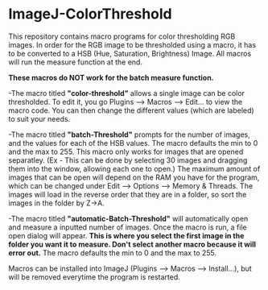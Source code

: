 # ImageJ-ColorThreshold

This repository contains macro programs for color thresholding RGB images. In order for the RGB image to be thresholded using a macro, it has to be converted to a HSB (Hue, Saturation, Brightness) Image. All macros will run the measure function at the end. 

**These macros do NOT work for the batch measure function.**

-The macro titled **"color-threshold"** allows a single image can be color thresholded. To edit it, you go Plugins --> Macros --> Edit... to view the macro code. You can then change the different values (which are labeled) to suit your needs. 

-The macro titled **"batch-Threshold"** prompts for the number of images, and the values for each of the HSB values. The macro defaults the min to 0 and the max to 255. This macro only works for images that are opened separatley. (Ex - This can be done by selecting 30 images and dragging them into the window, allowing each one to open.) The maximum amount of images that can be open will depend on the RAM you have for the program, which can be changed under Edit --> Options --> Memory & Threads. The images will load in the reverse order that they are in a folder, so sort the images in the folder by Z->A.

-The macro titled **"automatic-Batch-Threshold"** will automatically open and measure a inputted number of images. Once the macro is run, a file open dialog will appear. **This is where you select the first image in the folder you want it to measure. Don't select another macro because it will error out.** The macro defaults the min to 0 and the max to 255. 


Macros can be installed into ImageJ (Plugins --> Macros --> Install...), but will be removed everytime the program is restarted.
